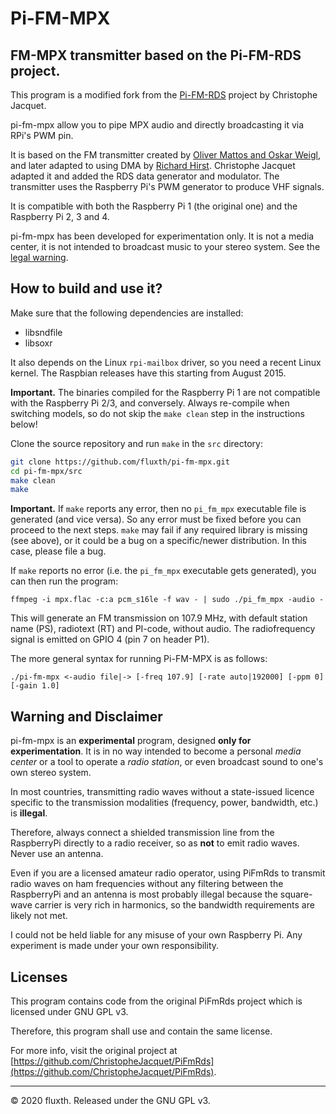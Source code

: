 Pi-FM-MPX
=========

## FM-MPX transmitter based on the Pi-FM-RDS project.

This program is a modified fork from the [Pi-FM-RDS](https://github.com/ChristopheJacquet/PiFmRds) project by Christophe Jacquet.

pi-fm-mpx allow you to pipe MPX audio and directly broadcasting it via RPi's PWM pin.

It is based on the FM transmitter created by [Oliver Mattos and Oskar Weigl](http://www.icrobotics.co.uk/wiki/index.php/Turning_the_Raspberry_Pi_Into_an_FM_Transmitter), and later adapted to using DMA by [Richard Hirst](https://github.com/richardghirst). Christophe Jacquet adapted it and added the RDS data generator and modulator. The transmitter uses the Raspberry Pi's PWM generator to produce VHF signals.

It is compatible with both the Raspberry Pi 1 (the original one) and the Raspberry Pi 2, 3 and 4.

pi-fm-mpx has been developed for experimentation only. It is not a media center, it is not intended to broadcast music to your stereo system. See the [legal warning](#warning-and-disclaimer).

## How to build and use it?

Make sure that the following dependencies are installed: 

- libsndfile
- libsoxr

It also depends on the Linux `rpi-mailbox` driver, so you need a recent Linux kernel. The Raspbian releases have this starting from August 2015.

**Important.** The binaries compiled for the Raspberry Pi 1 are not compatible with the Raspberry Pi 2/3, and conversely. Always re-compile when switching models, so do not skip the `make clean` step in the instructions below!

Clone the source repository and run `make` in the `src` directory:

```bash
git clone https://github.com/fluxth/pi-fm-mpx.git
cd pi-fm-mpx/src
make clean
make
```

**Important.** If `make` reports any error, then no `pi_fm_mpx` executable file is generated (and vice versa). So any error must be fixed before you can proceed to the next steps. `make` may fail if any required library is missing (see above), or it could be a bug on a specific/newer distribution. In this case, please file a bug.

If `make` reports no error (i.e. the `pi_fm_mpx` executable gets generated), you can then run the program:

```
ffmpeg -i mpx.flac -c:a pcm_s16le -f wav - | sudo ./pi_fm_mpx -audio -
```

This will generate an FM transmission on 107.9 MHz, with default station name (PS), radiotext (RT) and PI-code, without audio. The radiofrequency signal is emitted on GPIO 4 (pin 7 on header P1).

The more general syntax for running Pi-FM-MPX is as follows:

```
./pi-fm-mpx <-audio file|-> [-freq 107.9] [-rate auto|192000] [-ppm 0] [-gain 1.0]
```

## Warning and Disclaimer

pi-fm-mpx is an **experimental** program, designed **only for experimentation**. It is in no way intended to become a personal *media center* or a tool to operate a *radio station*, or even broadcast sound to one's own stereo system.

In most countries, transmitting radio waves without a state-issued licence specific to the transmission modalities (frequency, power, bandwidth, etc.) is **illegal**.

Therefore, always connect a shielded transmission line from the RaspberryPi directly
to a radio receiver, so as **not** to emit radio waves. Never use an antenna.

Even if you are a licensed amateur radio operator, using PiFmRds to transmit radio waves on ham frequencies without any filtering between the RaspberryPi and an antenna is most probably illegal because the square-wave carrier is very rich in harmonics, so the bandwidth requirements are likely not met.

I could not be held liable for any misuse of your own Raspberry Pi. Any experiment is made under your own responsibility.

## Licenses

This program contains code from the original PiFmRds project which is licensed under GNU GPL v3.

Therefore, this program shall use and contain the same license.

For more info, visit the original project at [https://github.com/ChristopheJacquet/PiFmRds](https://github.com/ChristopheJacquet/PiFmRds).

--------

© 2020 fluxth. Released under the GNU GPL v3.
